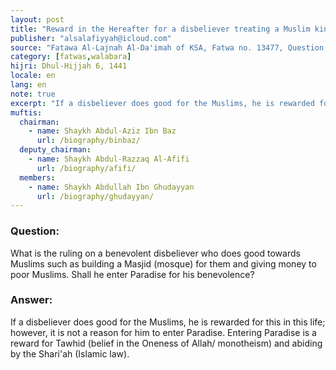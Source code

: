 ```yaml
---
layout: post
title: "Reward in the Hereafter for a disbeliever treating a Muslim kindly"
publisher: "alsalafiyyah@icloud.com"
source: "Fatawa Al-Lajnah Al-Da'imah of KSA, Fatwa no. 13477, Question 3"
category: [fatwas,walabara]
hijri: Dhul-Hijjah 6, 1441
locale: en
lang: en
note: true
excerpt: "If a disbeliever does good for the Muslims, he is rewarded for this in this life; however, it is not a reason for him to enter Paradise."
muftis:
  chairman: 
    - name: Shaykh Abdul-Aziz Ibn Baz
      url: /biography/binbaz/
  deputy_chairman:
    - name: Shaykh Abdul-Razzaq Al-Afifi
      url: /biography/afifi/
  members: 
    - name: Shaykh Abdullah Ibn Ghudayyan
      url: /biography/ghudayyan/
---
```


### Question: 

What is the ruling on a benevolent disbeliever who does good towards Muslims such as building a Masjid (mosque) for them and giving money to poor Muslims. Shall he enter Paradise for his benevolence?

### Answer:

If a disbeliever does good for the Muslims, he is rewarded for this in this life; however, it is not a reason for him to enter Paradise. Entering Paradise is a reward for Tawhid (belief in the Oneness of Allah/ monotheism) and abiding by the Shari'ah (Islamic law).
